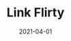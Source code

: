 ---
description: ""
tags: 
  - "Lark Fontaine"
  - "Link"
  - "Textiles"
image_primary: "img/LinkFlirty_large.jpg"
href: "https://www.larkfontaine.com/collections/textiles/products/link-flirty"
designer: "Lark Fontaine"
title: "Link Flirty"
category: "Textiles"
subtitle: ""
manufacturer: "Lark Fontaine"
slug: "/manufacturers/lark-fontaine/textiles/lark-fontaine-link-flirty"
date: "2021-04-01"
---